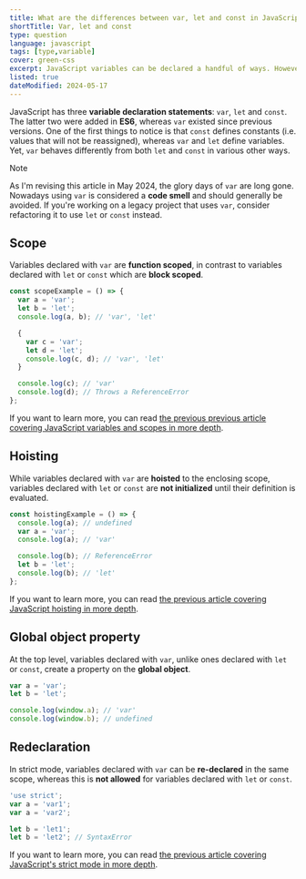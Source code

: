 ```yaml
---
title: What are the differences between var, let and const in JavaScript?
shortTitle: Var, let and const
type: question
language: javascript
tags: [type,variable]
cover: green-css
excerpt: JavaScript variables can be declared a handful of ways. However, understanding their differences can drastically change the way you code.
listed: true
dateModified: 2024-05-17
---
```


JavaScript has three **variable declaration statements**: `var`, `let` and `const`. The latter two were added in **ES6**, whereas `var` existed since previous versions. One of the first things to notice is that `const` defines constants (i.e. values that will not be reassigned), whereas `var` and `let` define variables. Yet, `var` behaves differently from both `let` and `const` in various other ways.

> [!NOTE]
>
> As I'm revising this article in May 2024, the glory days of `var` are long gone. Nowadays using `var` is considered a **code smell** and should generally be avoided. If you're working on a legacy project that uses `var`, consider refactoring it to use `let` or `const` instead.

## Scope

Variables declared with `var` are **function scoped**, in contrast to variables declared with `let` or `const` which are **block scoped**.

```js
const scopeExample = () => {
  var a = 'var';
  let b = 'let';
  console.log(a, b); // 'var', 'let'

  {
    var c = 'var';
    let d = 'let';
    console.log(c, d); // 'var', 'let'
  }

  console.log(c); // 'var'
  console.log(d); // Throws a ReferenceError
};
```

If you want to learn more, you can read [the previous previous article covering JavaScript variables and scopes in more depth](/js/s/variable-scope).

## Hoisting

While variables declared with `var` are **hoisted** to the enclosing scope, variables declared with `let` or `const` are **not initialized** until their definition is evaluated.

```js
const hoistingExample = () => {
  console.log(a); // undefined
  var a = 'var';
  console.log(a); // 'var'

  console.log(b); // ReferenceError
  let b = 'let';
  console.log(b); // 'let'
};
```

If you want to learn more, you can read [the previous article covering JavaScript hoisting in more depth](/js/s/variable-hoisting).

## Global object property

At the top level, variables declared with `var`, unlike ones declared with `let` or `const`, create a property on the **global object**.

```js
var a = 'var';
let b = 'let';

console.log(window.a); // 'var'
console.log(window.b); // undefined
```

## Redeclaration

In strict mode, variables declared with `var` can be **re-declared** in the same scope, whereas this is **not allowed** for variables declared with `let` or `const`.

```js
'use strict';
var a = 'var1';
var a = 'var2';

let b = 'let1';
let b = 'let2'; // SyntaxError
```

If you want to learn more, you can read [the previous article covering JavaScript's strict mode in more depth](/js/s/use-strict).
